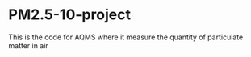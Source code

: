 # PM2.5-10-project
This is the code for AQMS where it measure  the quantity of particulate matter in air
